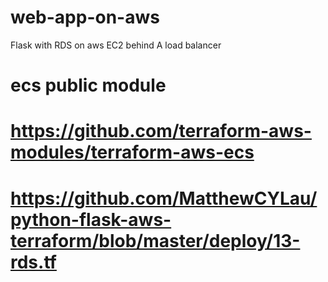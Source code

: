 # web-app-on-aws
Flask with RDS on aws EC2 behind A load balancer


# ecs public module
# https://github.com/terraform-aws-modules/terraform-aws-ecs

# https://github.com/MatthewCYLau/python-flask-aws-terraform/blob/master/deploy/13-rds.tf
